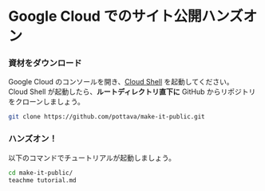 # Google Cloud でのサイト公開ハンズオン

### 資材をダウンロード

Google Cloud のコンソールを開き、[Cloud Shell](https://cloud.google.com/shell/docs/launching-cloud-shell?hl=ja) を起動してください。  
Cloud Shell が起動したら、**ルートディレクトリ直下に** GitHub からリポジトリをクローンしましょう。

```sh
git clone https://github.com/pottava/make-it-public.git
```

### ハンズオン！

以下のコマンドでチュートリアルが起動しましょう。

```sh
cd make-it-public/
teachme tutorial.md
```

